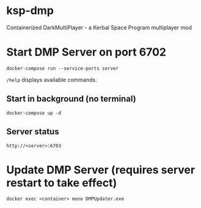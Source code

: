 # ksp-dmp
Containerized DarkMultiPlayer - a Kerbal Space Program multiplayer mod

# Start DMP Server on port 6702
`docker-compose run --service-ports server`

`/help` displays available commands.

## Start in background (no terminal)
`docker-compose up -d`

## Server status
`http://<server>:6703`

# Update DMP Server (requires server restart to take effect)
`docker exec <container> mono DMPUpdater.exe`
